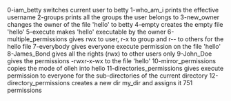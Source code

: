 0-iam_betty switches current user to betty
1-who_am_i prints the effective username
2-groups prints all the groups the user belongs to
3-new_owner changes the owner of the file 'hello' to betty
4-empty creates the empty file 'hello'
5-execute makes 'hello' executable by the owner
6-multiple_permissions gives rwx to user, r-x to group and r-- to others for the hello file 
7-everybody gives everyone execute permission on the file 'hello'
8-James_Bond gives all the rights (rwx) to other users only
9-John_Doe gives the permissions -rwxr-x-wx to the file 'hello'
10-mirror_permissions copies the mode of olleh into hello
11-directories_permissions gives execute permission to everyone for the sub-directories of the current directory
12-directory_permissions creates a new dir my_dir and assigns it 751 permissions
